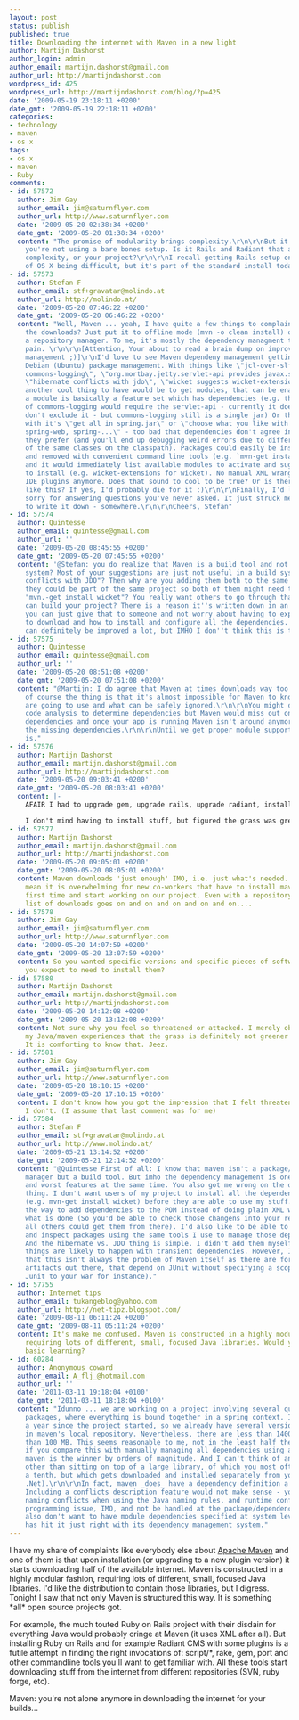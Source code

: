 ```yaml
---
layout: post
status: publish
published: true
title: Downloading the internet with Maven in a new light
author: Martijn Dashorst
author_login: admin
author_email: martijn.dashorst@gmail.com
author_url: http://martijndashorst.com
wordpress_id: 425
wordpress_url: http://martijndashorst.com/blog/?p=425
date: '2009-05-19 23:18:11 +0200'
date_gmt: '2009-05-19 22:18:11 +0200'
categories:
- technology
- maven
- os x
tags:
- os x
- maven
- Ruby
comments:
- id: 57572
  author: Jim Gay
  author_email: jim@saturnflyer.com
  author_url: http://www.saturnflyer.com
  date: '2009-05-20 02:38:34 +0200'
  date_gmt: '2009-05-20 01:38:34 +0200'
  content: "The promise of modularity brings complexity.\r\n\r\nBut it sounds like
    you're not using a bare bones setup. Is it Rails and Radiant that are adding the
    complexity, or your project?\r\n\r\nI recall getting Rails setup on earlier versions
    of OS X being difficult, but it's part of the standard install today."
- id: 57573
  author: Stefan F
  author_email: stf+gravatar@molindo.at
  author_url: http://molindo.at/
  date: '2009-05-20 07:46:22 +0200'
  date_gmt: '2009-05-20 06:46:22 +0200'
  content: "Well, Maven ... yeah, I have quite a few things to complain about. But
    the downloads? Just put it to offline mode (mvn -o clean install) or get yourself
    a repository manager. To me, it's mostly the dependency managment that is a constant
    pain. \r\n\r\n[Attention, Your about to read a brain dump on improving Maven dependency
    management ;)]\r\nI'd love to see Maven dependeny management getting more like
    Debian (Ubuntu) package management. With things like \"jcl-over-slf4j replaces
    commons-logging\", \"org.mortbay.jetty.servlet-api provides javax.servlet-api\",
    \"hibernate conflicts with jdo\", \"wicket suggests wicket-extensions\", ... and
    another cool thing to have would be to get modules, that can be enabled, where
    a module is basically a feature set which has dependencies (e.g. the servlet module
    of commons-logging would require the servlet-api - currently it does this if you
    don't exclude it - but commons-logging still is a single jar) Or think about spring
    with it's \"get all in spring.jar\" or \"choose what you like with spring-jdo,
    spring-web, spring-...\" - too bad that dependencies don't agree in which approach
    they prefer (and you'll end up debugging weird errors due to different versions
    of the same classes on the classpath). Packages could easily be inspected, added,
    and removed with convenient command line tools (e.g. `mvn-get install wicket`
    and it would immediately list available modules to activate and suggest more packages
    to install (e.g. wicket-extensions for wicket). No manual XML wrangling or half-baked
    IDE plugins anymore. Does that sound to cool to be true? Or is there already something
    like this? If yes, I'd probably die for it :)\r\n\r\nFinally, I'd like to say
    sorry for answering questions you've never asked. It just struck me and I had
    to write it down - somewhere.\r\n\r\nCheers, Stefan"
- id: 57574
  author: Quintesse
  author_email: quintesse@gmail.com
  author_url: ''
  date: '2009-05-20 08:45:55 +0200'
  date_gmt: '2009-05-20 07:45:55 +0200'
  content: '@Stefan: you do realize that Maven is a build tool and not a package management
    system? Most of your suggestions are just not useful in a build system. "Hibernate
    conflicts with JDO"? Then why are you adding them both to the same module? But
    they could be part of the same project so both of them might need to be installed.
    "mvn.-get install wicket"? You really want others to go through that before they
    can build your project? There is a reason it''s written down in an XML file, so
    you can just give that to someone and not worry about having to explain where
    to download and how to install and configure all the dependencies. Yes, maven
    can definitely be improved a lot, but IMHO I don''t think this is the way to go.'
- id: 57575
  author: Quintesse
  author_email: quintesse@gmail.com
  author_url: ''
  date: '2009-05-20 08:51:08 +0200'
  date_gmt: '2009-05-20 07:51:08 +0200'
  content: "@Martijn: I do agree that Maven at times downloads way too much stuff,
    of course the thing is that it's almost impossible for Maven to know what you
    are going to use and what can be safely ignored.\r\n\r\nYou might do some static
    code analysis to determine dependencies but Maven would miss out on the runtime
    dependencies and once your app is running Maven isn't around anymore to download
    the missing dependencies.\r\n\r\nUntil we get proper module support in Java, that
    is."
- id: 57576
  author: Martijn Dashorst
  author_email: martijn.dashorst@gmail.com
  author_url: http://martijndashorst.com
  date: '2009-05-20 09:03:41 +0200'
  date_gmt: '2009-05-20 08:03:41 +0200'
  content: |-
    AFAIR I had to upgrade gem, upgrade rails, upgrade radiant, install ImageMagick, gem install rmagick, etc...

    I don't mind having to install stuff, but figured the grass was greener on the other side, but apparently it isn't. C'est la vie...
- id: 57577
  author: Martijn Dashorst
  author_email: martijn.dashorst@gmail.com
  author_url: http://martijndashorst.com
  date: '2009-05-20 09:05:01 +0200'
  date_gmt: '2009-05-20 08:05:01 +0200'
  content: Maven downloads 'just enough' IMO, i.e. just what's needed. This doesn't
    mean it is overwhelming for new co-workers that have to install maven for the
    first time and start working on our project. Even with a repository manager, the
    list of downloads goes on and on and on and on and on....
- id: 57578
  author: Jim Gay
  author_email: jim@saturnflyer.com
  author_url: http://www.saturnflyer.com
  date: '2009-05-20 14:07:59 +0200'
  date_gmt: '2009-05-20 13:07:59 +0200'
  content: So you wanted specific versions and specific pieces of software? Why wouldn't
    you expect to need to install them?
- id: 57580
  author: Martijn Dashorst
  author_email: martijn.dashorst@gmail.com
  author_url: http://martijndashorst.com
  date: '2009-05-20 14:12:08 +0200'
  date_gmt: '2009-05-20 13:12:08 +0200'
  content: Not sure why you feel so threatened or attacked. I merely observed from
    my Java/maven experiences that the grass is definitely not greener on other pastures.
    It is comforting to know that. Jeez.
- id: 57581
  author: Jim Gay
  author_email: jim@saturnflyer.com
  author_url: http://www.saturnflyer.com
  date: '2009-05-20 18:10:15 +0200'
  date_gmt: '2009-05-20 17:10:15 +0200'
  content: I don't know how you got the impression that I felt threatened or attacked.
    I don't. (I assume that last comment was for me)
- id: 57584
  author: Stefan F
  author_email: stf+gravatar@molindo.at
  author_url: http://www.molindo.at/
  date: '2009-05-21 13:14:52 +0200'
  date_gmt: '2009-05-21 12:14:52 +0200'
  content: "@Quintesse First of all: I know that maven isn't a package/dependency
    manager but a build tool. But imho the dependency management is one of the best
    and worst features at the same time. You also got me wrong on the dependency management
    thing. I don't want users of my project to install all the dependencies by hand
    (e.g. mvn-get install wicket) before they are able to use my stuff. That's only
    the way to add dependencies to the POM instead of doing plain XML without knowing
    what is done (So you'd be able to check those changens into your repository and
    all others could get them from there). I'd also like to be able to search repositories
    and inspect packages using the same tools I use to manage those dependencies.
    And the hibernate vs. JDO thing is simple. I didn't add them myself. But such
    things are likely to happen with transient dependencies. However, I'd also say,
    that this isn't always the problem of Maven itself as there are for instance some
    artifacts out there, that depend on JUnit without specifying a scope (which adds
    Junit to your war for instance)."
- id: 57755
  author: Internet tips
  author_email: tukangeblog@yahoo.com
  author_url: http://net-tipz.blogspot.com/
  date: '2009-08-11 06:11:24 +0200'
  date_gmt: '2009-08-11 05:11:24 +0200'
  content: It's make me confused. Maven is constructed in a highly modular fashion,
    requiring lots of different, small, focused Java libraries. Would you post about
    basic learning?
- id: 60284
  author: Anonymous coward
  author_email: A_flj_@hotmail.com
  author_url: ''
  date: '2011-03-11 19:18:04 +0100'
  date_gmt: '2011-03-11 18:18:04 +0100'
  content: "Idunno ... we are working on a project involving several quite different
    packages, where everything is bound together in a spring context. It's been over
    a year since the project started, so we already have several versions of a package
    in maven's local repository. Nevertheless, there are less than 1400 files in less
    than 100 MB. This seems reasonable to me, not in the least half the Internet.\r\n\r\nIMO,
    if you compare this with manually managing all dependencies using an ant build,
    maven is the winner by orders of magnitude. And I can't think of any better solution,
    other than sitting on top of a large library, of which you most often don't use
    a tenth, but which gets downloaded and installed separately from your app (think
    .Net).\r\n\r\nIn fact, maven _does_ have a dependency definition a la debian packages.
    Including a conflicts description feature would not make sense - you don't get
    naming conflicts when using the Java naming rules, and runtime conflicts are a
    programming issue, IMO, and not be handled at the package/dependency level. You
    also don't want to have module dependencies specified at system level. IMO, maven
    has hit it just right with its dependency management system."
---
```

<p>I have my share of complaints like everybody else about <a href="http://maven.apache.org">Apache Maven</a> and one of them is that upon installation (or upgrading to a new plugin version) it starts downloading half of the available internet. Maven is constructed in a highly modular fashion, requiring lots of different, small, focused Java libraries. I'd like the distribution to contain those libraries, but I digress. Tonight I saw that not only Maven is structured this way. It is something *all* open source projects got.</p>
<p>For example, the much touted Ruby on Rails project with their disdain for everything Java would probably cringe at Maven (it uses XML after all). But installing Ruby on Rails and for example Radiant CMS with some plugins is a futile attempt in finding the right invocations of: script/*, rake, gem, port and other commandline tools you'll want to get familiar with. All these tools start downloading stuff from the internet from different repositories (SVN, ruby forge, etc).</p>
<p>Maven: you're not alone anymore in downloading the internet for your builds...</p>

